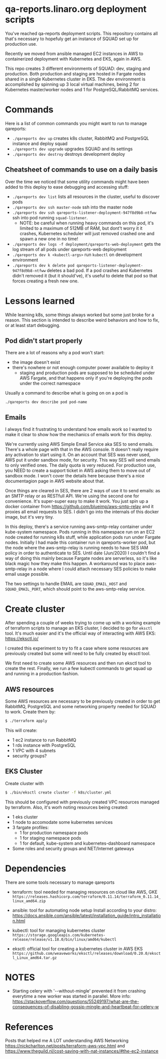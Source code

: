 # qa-reports.linaro.org deployment scripts

You've reached qa-reports deployment scripts. This repository contains all
that's necessary to hopefuly get an instance of SQUAD set up for production
use.

Recently we moved from ansible managed EC2 instances in AWS to containerized
deployment with Kubernetes and EKS, again in AWS.

This repo creates 3 different environments of SQUAD: dev, staging and production.
Both production and staging are hosted in Fargate nodes shared in a single Kubernetes
cluster in EKS. The dev environment is accomplished by spinning up 3 local virtual machines,
being 2 for Kubernetes master/worker nodes and 1 for PostgreSQL/RabbitMQ services.

# Commands

Here is a list of common commands you might want to run to manage qareports:

* `./qareports dev up` creates k8s cluster, RabbitMQ and PostgreSQL instance and deploy squad
* `./qareports dev upgrade` upgrades SQUAD and its settings
* `./qareports dev destroy` destroys development deploy

## Cheatsheet of commands to use on a daily basis

Over the time we noticed that some utility commands might have been added to this deploy to ease
debugging and accessing stuff:

* `./qareports dev list` lists all resources in the cluster, useful to discover pods
* `./qareports dev ssh master-node` ssh into the master node
* `./qareports dev ssh qareports-listener-deployment-947f8d9b8-ntfww` ssh into pod running `squad-listener`.
  * NOTE: be careful when running heavy commands on this pod, it's limited to a maximum of 512MB of RAM, but
    dont't worry it it crashes, Kubernetes scheduler will just removed crashed one and spawn a new one in no time!
* `./qareports dev logs -f deployment/qareports-web-deployment` gets the log stream of all pods under qareports-web deployment
* `./qareports dev k <kubectl-args>` run `kubectl` on development environment
* `./qareports dev k delete pod qareports-listener-deployment-947f8d9b8-ntfww` deletes a bad pod. If a pod crashes and
  Kubernetes didn't removed it (but it should've), it's useful to delete that pod so that forces creating a fresh new one.

# Lessons learned

While learning k8s, some things always worked but some just broke for a reason.
This section is intended to describe weird behaviors and how to fix, or at least
start debugging.

## Pod didn't start properly

There are a lot of reasons why a pod won't start:
* the image doesn't exist
* there's nowhere or not enough computer power available to deploy it
  * staging and production pods are supposed to be scheduled under AWS Fargate, and that happens only if you're deploying the pods under the correct namespace

Usually a command to describe what is going on on a pod is

```
./qareports dev describe pod pod-name
```

## Emails

I always find it frustrating to understand how emails work so I wanted to make it clear to show how the mechanics of
emails work for this deploy.

We're currently using AWS Simple Email Service aka SES to send emails. There's a whole page with that in the AWS console.
It doesn't really require any activation to start using it. On an account that SES was never used, AWS put it under sandbox
mode, for security. This way SES will send emails to only verified ones. The daily quota is very reduced. For production
use, you NEED to create a support ticket in AWS asking them to move out of sandbox mode. I won't cover the details here because
there's a nice documentagion page in AWS website about that.

Once things are cleared in SES, there are 2 ways of use it to send emails: as an SMTP relay or as RESTfull API. We're using the 
second one for convenience. It's super-super easy to make it work. You just spin up a docker container from https://github.com/blueimp/aws-smtp-relay
and it proxies all email requests to SES. I didn't go into the internals of this docker image, but it's very tiny.

In this deploy, there's a service running aws-smtp-relay container under kube-system namespace. Pods running in this namespace
run on an EC2 node created for running k8s stuff, while application pods run under Fargate nodes. Initially I had made this
container run in qareports-worker pod, but the node where the aws-smtp-relay is running needs to have SES IAM policy
in order to authenticate to SES. Until date (Jun/2020) I couldn't find a way of doing this mainly because Fargate nodes
are serverless, so it's like black magic how they make this happen. A workaround was to place aws-smtp-relay in a node
where I could attach necessary SES policies to make email usage possible.

The two settings to handle EMAIL are `SQUAD_EMAIL_HOST` and `SQUAD_EMAIL_PORT`, which should point to the aws-smtp-relay service.

# Create cluster

After spending a couple of weeks trying to come up with a working example of
terraform scripts to manage an EKS cluster, I decided to go for `eksctl` tool.
It's much easier and it's the official way of interacting with AWS EKS: https://eksctl.io/

I created this experiment to try to fit a case where some resources are previously created
but some will need to be fully created by eksctl tool.

We first need to create some AWS resources and then run eksctl tool to create the rest.
Finally, we run a few kubectl commands to get squad up and running in a production fashion.

## AWS resources

Some AWS resources are necessary to be previously created in order to get RabbitMQ, PostgreSQL
and some networking property needed for SQUAD to work. Create them by:

```bash
$ ./terraform apply
```

This will create:
* 1 ec2 instance to run RabbitMQ
* 1 rds instance with PostgreSQL
* 1 VPC with 4 subnets
* security groups?

## EKS Cluster

Create cluster with

```bash
$ ./bin/eksctl create cluster -f k8s/cluster.yml
```

This should be configured with previously created VPC resources managed by terraform.
Also, it's worh noting resources being created:
* 1 eks cluster 
* 1 node to accomodate some kubernetes services
* 3 fargate profiles:
  * 1 for production namespace pods
  * 1 for staging namespace pods
  * 1 for default, kube-system and kubernetes-dashboard namespace
* Some roles and security groups and NET/Internet gateways

# Dependencies

There are some tools necessary to manage qareports

* terraform: tool needed for managing resources on cloud like AWS, GKE
  `https://releases.hashicorp.com/terraform/0.11.14/terraform_0.11.14_linux_amd64.zip`

* ansible: tool for automating node setup
  Install according to your distro: https://docs.ansible.com/ansible/latest/installation_guide/intro_installation.html

* kubectl: tool for managing kubernetes cluster
  `https://storage.googleapis.com/kubernetes-release/release/v1.18.0/bin/linux/amd64/kubectl`

* eksctl: official tool for creating a kubernetes cluster in AWS EKS
  `https://github.com/weaveworks/eksctl/releases/download/0.20.0/eksctl_Linux_amd64.tar.gz`


# NOTES

* Starting celery with '--without-mingle' prevented it from crashing everytime a
  new worker was started in parallel. More info: https://stackoverflow.com/questions/55249197/what-are-the-consequences-of-disabling-gossip-mingle-and-heartbeat-for-celery-w

# References

Posts that helped me A LOT understanding AWS Networking
https://nickcharlton.net/posts/terraform-aws-vpc.html and https://www.theguild.nl/cost-saving-with-nat-instances/#the-ec2-instance
